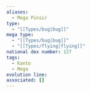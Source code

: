 ```yaml
---
aliases:
  - Mega Pinsir
type:
  - "[[Types/bug|bug]]"
mega type:
  - "[[Types/bug|bug]]"
  - "[[Types/flying|flying]]"
national dex number: 127
tags:
  - Kanto
  - Mega
evolution line: 
associated: []
---
```

